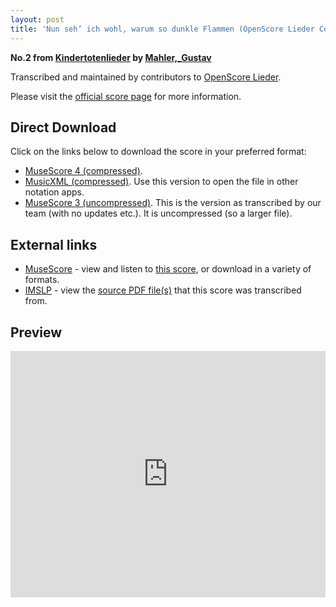 ```yaml
---
layout: post
title: 'Nun seh’ ich wohl, warum so dunkle Flammen (OpenScore Lieder Corpus)'
---
```


__No.2 from [Kindertotenlieder](https://fourscoreandmore.org/openscore/lieder/Mahler,_Gustav/Kindertotenlieder/) by [Mahler,_Gustav](https://fourscoreandmore.org/openscore/lieder/Mahler,_Gustav)__

Transcribed and maintained by contributors to [OpenScore Lieder].

Please visit the [official score page] for more information.

[official score page]: https://musescore.com/openscore-lieder-corpus/scores/5051724
[OpenScore Lieder]: https://musescore.com/openscore-lieder-corpus

## Direct Download

Click on the links below to download the score in your preferred format:
- [MuseScore 4 (compressed)](https://github.com/openscore/lieder/blob/main/scores/Mahler,_Gustav/Kindertotenlieder/2_Nun_seh’_ich_wohl,_warum_so_dunkle_Flammen/lc5051724.mscz?raw=true).
- [MusicXML (compressed)](https://github.com/openscore/lieder/blob/main/scores/Mahler,_Gustav/Kindertotenlieder/2_Nun_seh’_ich_wohl,_warum_so_dunkle_Flammen/lc5051724.mxl?raw=true). Use this version to open the file in other notation apps.
- [MuseScore 3 (uncompressed)](https://github.com/openscore/lieder/blob/main/scores/Mahler,_Gustav/Kindertotenlieder/2_Nun_seh’_ich_wohl,_warum_so_dunkle_Flammen/lc5051724.mscx?raw=true). This is the version as transcribed by our team (with no updates etc.). It is uncompressed (so a larger file).

## External links

- [MuseScore] - view and listen to [this score][MuseScore], or download in a variety of formats.
- [IMSLP] - view the [source PDF file(s)][IMSLP] that this score was transcribed from.

[MuseScore]: https://musescore.com/score/5051724
[IMSLP]: https://imslp.org/wiki/Special:ReverseLookup/37187

## Preview

<iframe width="100%" height="394" src="https://musescore.com/openscore-lieder-corpus/scores/5051724/embed" frameborder="0" allowfullscreen allow="autoplay; fullscreen"></iframe>
